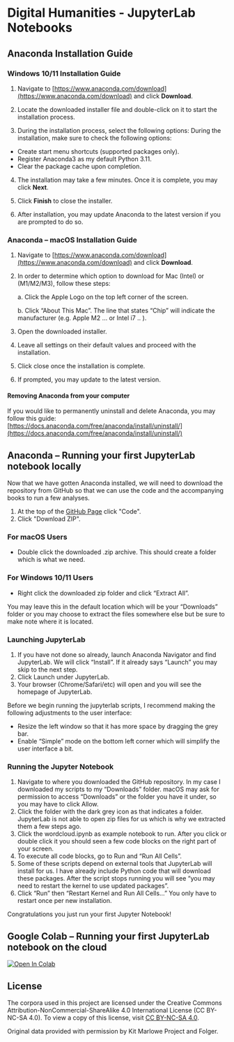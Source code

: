 # Digital Humanities - JupyterLab Notebooks

## Anaconda Installation Guide
### Windows 10/11 Installation Guide

1. Navigate to [https://www.anaconda.com/download](https://www.anaconda.com/download) and click **Download**.

2. Locate the downloaded installer file and double-click on it to start the installation process.

3. During the installation process, select the following options:
During the installation, make sure to check the following options:

- Create start menu shortcuts (supported packages only).
- Register Anaconda3 as my default Python 3.11.
- Clear the package cache upon completion.

4. The installation may take a few minutes. Once it is complete, you may click **Next**.

5. Click **Finish** to close the installer.

6. After installation, you may update Anaconda to the latest version if you are prompted to do so.

### Anaconda – macOS Installation Guide

1. Navigate to [https://www.anaconda.com/download](https://www.anaconda.com/download) and click **Download**.

2. In order to determine which option to download for Mac (Intel) or (M1/M2/M3), follow these steps:

    a. Click the Apple Logo on the top left corner of the screen.
    
    b. Click “About This Mac”. The line that states “Chip” will indicate the manufacturer (e.g. Apple M2 … or Intel i7 .. ).

3. Open the downloaded installer.

4. Leave all settings on their default values and proceed with the installation.

5. Click close once the installation is complete.

6. If prompted, you may update to the latest version.

#### Removing Anaconda from your computer
If you would like to permanently uninstall and delete Anaconda, you may follow this guide: [https://docs.anaconda.com/free/anaconda/install/uninstall/](https://docs.anaconda.com/free/anaconda/install/uninstall/)

## Anaconda – Running your first JupyterLab notebook locally

Now that we have gotten Anaconda installed, we will need to download the repository from GitHub so that we can use the code and the accompanying books to run a few analyses.

1. At the top of the [GitHub Page](https://github.com/alex-krtt/kitmarlowe-jupyter/tree/main) click "Code".
2. Click "Download ZIP".

### For macOS Users

- Double click the downloaded .zip archive. This should create a folder which is what we need.

### For Windows 10/11 Users

- Right click the downloaded zip folder and click “Extract All”.

You may leave this in the default location which will be your “Downloads” folder or you may choose to extract the files somewhere else but be sure to make note where it is located.

### Launching JupyterLab

1. If you have not done so already, launch Anaconda Navigator and find JupyterLab. We will click “Install”. If it already says “Launch” you may skip to the next step.
2. Click Launch under JupyterLab.
3. Your browser (Chrome/Safari/etc) will open and you will see the homepage of JupyterLab.

Before we begin running the jupyterlab scripts, I recommend making the following adjustments to the user interface:
- Resize the left window so that it has more space by dragging the grey bar.
- Enable “Simple” mode on the bottom left corner which will simplify the user interface a bit.

### Running the Jupyter Notebook

1. Navigate to where you downloaded the GitHub repository. In my case I downloaded my scripts to my “Downloads” folder. macOS may ask for permission to access “Downloads” or the folder you have it under, so you may have to click Allow.
2. Click the folder with the dark grey icon as that indicates a folder. JupyterLab is not able to open zip files for us which is why we extracted them a few steps ago.
3. Click the wordcloud.ipynb as example notebook to run. After you click or double click it you should seen a few code blocks on the right part of your screen.
4. To execute all code blocks, go to Run and “Run All Cells”.
5. Some of these scripts depend on external tools that JupyterLab will install for us. I have already include Python code that will download these packages. After the script stops running you will see “you may need to restart the kernel to use updated packages”.
6. Click “Run” then “Restart Kernel and Run All Cells…” You only have to restart once per new installation.

Congratulations you just run your first Jupyter Notebook!

## Google Colab – Running your first JupyterLab notebook on the cloud

[![Open In Colab](https://colab.research.google.com/assets/colab-badge.svg)](https://colab.research.google.com/github/alex-krtt/kitmarlowe-jupyter/blob/master/)


## License
The corpora used in this project are licensed under the Creative Commons Attribution-NonCommercial-ShareAlike 4.0 International License (CC BY-NC-SA 4.0). To view a copy of this license, visit [CC BY-NC-SA 4.0](http://creativecommons.org/licenses/by-nc-sa/4.0/).

Original data provided with permission by Kit Marlowe Project and Folger.